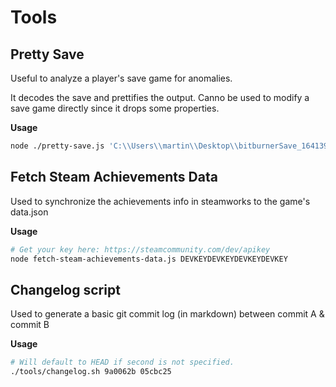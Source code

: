 # Tools

## Pretty Save

Useful to analyze a player's save game for anomalies.

It decodes the save and prettifies the output. Canno be used to modify a save game directly since it drops some properties.

**Usage**
```sh
node ./pretty-save.js 'C:\\Users\\martin\\Desktop\\bitburnerSave_1641395736_BN12x14.json' 'C:\\Users\\martin\\Desktop\\pretty.json'
```

## Fetch Steam Achievements Data

Used to synchronize the achievements info in steamworks to the game's data.json

**Usage**
```sh
# Get your key here: https://steamcommunity.com/dev/apikey
node fetch-steam-achievements-data.js DEVKEYDEVKEYDEVKEYDEVKEY
```

## Changelog script

Used to generate a basic git commit log (in markdown) between commit A & commit B

**Usage**
```sh
# Will default to HEAD if second is not specified.
./tools/changelog.sh 9a0062b 05cbc25
```
